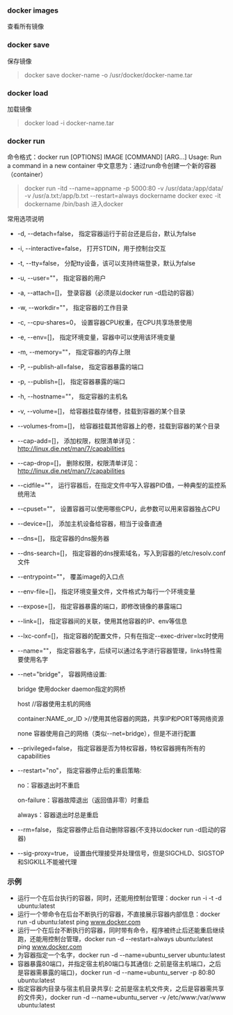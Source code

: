 ### docker images
查看所有镜像
### docker save
保存镜像
> docker save docker-name  -o  /usr/docker/docker-name.tar
### docker load 
加载镜像
> docker load -i docker-name.tar

### docker run
命令格式：docker run [OPTIONS] IMAGE [COMMAND] [ARG...]
Usage: Run a command in a new container
中文意思为：通过run命令创建一个新的容器（container）
>docker run -itd --name=appname -p 5000:80 -v /usr/data:/app/data/ -v /usr/a.txt:/app/b.txt --restart=always dockername
>docker exec -it dockername /bin/bash  进入docker

常用选项说明
* -d, --detach=false， 指定容器运行于前台还是后台，默认为false
* -i, --interactive=false， 打开STDIN，用于控制台交互
* -t, --tty=false， 分配tty设备，该可以支持终端登录，默认为false
* -u, --user=""， 指定容器的用户
* -a, --attach=[]， 登录容器（必须是以docker run -d启动的容器）
* -w, --workdir=""， 指定容器的工作目录
* -c, --cpu-shares=0， 设置容器CPU权重，在CPU共享场景使用
* -e, --env=[]， 指定环境变量，容器中可以使用该环境变量
* -m, --memory=""， 指定容器的内存上限
* -P, --publish-all=false， 指定容器暴露的端口
* -p, --publish=[]， 指定容器暴露的端口
* -h, --hostname=""， 指定容器的主机名
* -v, --volume=[]， 给容器挂载存储卷，挂载到容器的某个目录
* --volumes-from=[]， 给容器挂载其他容器上的卷，挂载到容器的某个目录
* --cap-add=[]， 添加权限，权限清单详见：http://linux.die.net/man/7/capabilities
* --cap-drop=[]， 删除权限，权限清单详见：http://linux.die.net/man/7/capabilities
* --cidfile=""， 运行容器后，在指定文件中写入容器PID值，一种典型的监控系统用法
* --cpuset=""， 设置容器可以使用哪些CPU，此参数可以用来容器独占CPU
* --device=[]， 添加主机设备给容器，相当于设备直通
* --dns=[]， 指定容器的dns服务器
* --dns-search=[]， 指定容器的dns搜索域名，写入到容器的/etc/resolv.conf文件
* --entrypoint=""， 覆盖image的入口点
* --env-file=[]， 指定环境变量文件，文件格式为每行一个环境变量
* --expose=[]， 指定容器暴露的端口，即修改镜像的暴露端口
* --link=[]， 指定容器间的关联，使用其他容器的IP、env等信息
* --lxc-conf=[]， 指定容器的配置文件，只有在指定--exec-driver=lxc时使用
* --name=""， 指定容器名字，后续可以通过名字进行容器管理，links特性需要使用名字
* --net="bridge"， 容器网络设置:

    bridge 使用docker daemon指定的网桥
    
    host //容器使用主机的网络
    
    container:NAME_or_ID >//使用其他容器的网路，共享IP和PORT等网络资源
    
    none 容器使用自己的网络（类似--net=bridge），但是不进行配置
    
* --privileged=false， 指定容器是否为特权容器，特权容器拥有所有的capabilities
* --restart="no"， 指定容器停止后的重启策略:

    no：容器退出时不重启
    
    on-failure：容器故障退出（返回值非零）时重启
    
    always：容器退出时总是重启
    
* --rm=false， 指定容器停止后自动删除容器(不支持以docker run -d启动的容器)
* --sig-proxy=true， 设置由代理接受并处理信号，但是SIGCHLD、SIGSTOP和SIGKILL不能被代理
### 示例
* 运行一个在后台执行的容器，同时，还能用控制台管理：docker run -i -t -d ubuntu:latest
* 运行一个带命令在后台不断执行的容器，不直接展示容器内部信息：docker run -d ubuntu:latest ping www.docker.com
* 运行一个在后台不断执行的容器，同时带有命令，程序被终止后还能重启继续跑，还能用控制台管理，docker run -d --restart=always ubuntu:latest ping www.docker.com
* 为容器指定一个名字，docker run -d --name=ubuntu_server ubuntu:latest
* 容器暴露80端口，并指定宿主机80端口与其通信(: 之前是宿主机端口，之后是容器需暴露的端口)，docker run -d --name=ubuntu_server -p 80:80 ubuntu:latest
* 指定容器内目录与宿主机目录共享(: 之前是宿主机文件夹，之后是容器需共享的文件夹)，docker run -d --name=ubuntu_server -v /etc/www:/var/www ubuntu:latest
